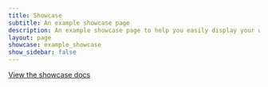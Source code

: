 ```yaml
---
title: Showcase
subtitle: An example showcase page
description: An example showcase page to help you easily display your work
layout: page
showcase: example_showcase
show_sidebar: false
---
```


[View the showcase docs](/bulma-simple-theme/docs/page-components/showcases/)
